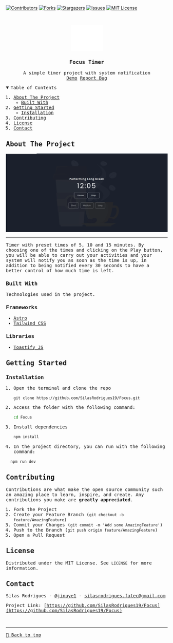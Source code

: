 [![Contributors][contributors-shield]][contributors-url]
[![Forks][forks-shield]][forks-url]
[![Stargazers][stars-shield]][stars-url]
[![Issues][issues-shield]][issues-url]
[![MIT License][license-shield]][license-url]

<!-- PROJECT LOGO -->
<br />
<samp>
<p align="center">
  <a href="https://github.com/SilasRodrigues19/Focus">
    <img src="./public/favicon.svg" alt="Logo" width="100" height="80">
  </a>

  <h3 align="center">Focus Timer</h3>

  <p align="center">
    A simple timer project with system notification
    <br />
    <a href="https://focus-x.vercel.app/">Demo</a>
    <a href="https://github.com/SilasRodrigues19/Focus/issues">Report Bug</a>
  </p>
</p>

<!-- TABLE OF CONTENTS -->
<details open="open">
  <summary>Table of Contents</summary>
  <ol>
    <li>
      <a href="#about-the-project">About The Project</a>
      <ul>
        <li><a href="#built-with">Built With</a></li>
      </ul>
    </li>
    <li>
      <a href="#getting-started">Getting Started</a>
      <ul>
        <li><a href="#installation">Installation</a></li>
      </ul>
    </li>
    <li><a href="#contributing">Contributing</a></li>
    <li><a href="#license">License</a></li>
    <li><a href="#contact">Contact</a></li>
  </ol>
</details>

<!-- ABOUT THE PROJECT -->

## About The Project

[![Preview][product-screenshot]](#)<hr>

Timer with preset times of 5, 10 and 15 minutes. By choosing one of the times and clicking on the Play button, you will be able to carry out your activities and your system will notify you as soon as the time is up, in addition to being notified every 30 seconds to have a better control of how much time is left.

### Built With

Technologies used in the project.

### Frameworks

- [Astro](https://astro.build/)
- [Tailwind CSS](https://tailwindcss.com)

### Libraries

- [Toastify JS](https://apvarun.github.io/toastify-js/)

<!-- GETTING STARTED -->

## Getting Started

### Installation

1. Open the terminal and clone the repo
   ```git
   git clone https://github.com/SilasRodrigues19/Focus.git
   ```
2. Access the folder with the following command:
   ```sh
   cd Focus
   ```
3. Install dependencies
   ```sh
   npm install
   ```
4. In the project directory, you can run with the following command:

```sh
  npm run dev
```

<!-- CONTRIBUTING -->

## Contributing

Contributions are what make the open source community such an amazing place to learn, inspire, and create. Any contributions you make are **greatly appreciated**.

1. Fork the Project
2. Create your Feature Branch (`git checkout -b feature/AmazingFeature`)
3. Commit your Changes (`git commit -m 'Add some AmazingFeature'`)
4. Push to the Branch (`git push origin feature/AmazingFeature`)
5. Open a Pull Request

<!-- LICENSE -->

## License

Distributed under the MIT License. See `LICENSE` for more information.

<!-- CONTACT -->

## Contact

Silas Rodrigues - [@jinuye1](https://twitter.com/jinuye1) - silasrodrigues.fatec@gmail.com

Project Link: [https://github.com/SilasRodrigues19/Focus](https://github.com/SilasRodrigues19/Focus) <br>

<!-- MARKDOWN LINKS & IMAGES -->
<!-- https://www.markdownguide.org/basic-syntax/#reference-style-links -->

[contributors-shield]: https://img.shields.io/github/contributors/SilasRodrigues19/Focus.svg?style=for-the-badge
[contributors-url]: https://github.com/SilasRodrigues19/Focus/graphs/contributors
[forks-shield]: https://img.shields.io/github/forks/SilasRodrigues19/Focus.svg?style=for-the-badge
[forks-url]: https://github.com/SilasRodrigues19/Focus/network/members
[stars-shield]: https://img.shields.io/github/stars/SilasRodrigues19/Focus.svg?style=for-the-badge
[stars-url]: https://github.com/SilasRodrigues19/Focus/stargazers
[issues-shield]: https://img.shields.io/github/issues/SilasRodrigues19/Focus.svg?style=for-the-badge
[issues-url]: https://github.com/SilasRodrigues19/Focus/issues
[license-shield]: https://img.shields.io/github/license/SilasRodrigues19/Focus.svg?style=for-the-badge
[license-url]: https://github.com/SilasRodrigues19/Focus/blob/master/LICENSE
[license-url]: https://github.com/SilasRodrigues19/Focus/blob/master/LICENSE.txt
[product-screenshot]: ./public/screenshots/preview.gif

<br><hr>
[🔼 Back to top](#Focus-Timer)
